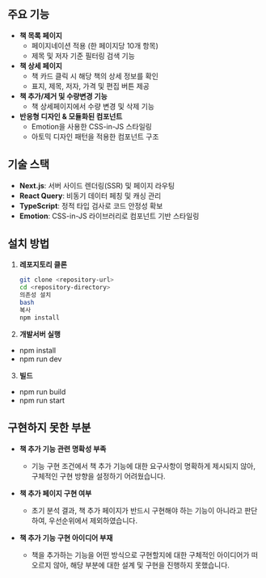 ## 주요 기능

- **책 목록 페이지**
  - 페이지네이션 적용 (한 페이지당 10개 항목)
  - 제목 및 저자 기준 필터링 검색 기능
- **책 상세 페이지**
  - 책 카드 클릭 시 해당 책의 상세 정보를 확인
  - 표지, 제목, 저자, 가격 및 편집 버튼 제공
- **책 추가/제거 및 수량변경 기능**
  - 책 상세페이지에서 수량 변경 및 삭제 기능
- **반응형 디자인 & 모듈화된 컴포넌트**
  - Emotion을 사용한 CSS-in-JS 스타일링
  - 아토믹 디자인 패턴을 적용한 컴포넌트 구조

## 기술 스택

- **Next.js**: 서버 사이드 렌더링(SSR) 및 페이지 라우팅
- **React Query**: 비동기 데이터 페칭 및 캐싱 관리
- **TypeScript**: 정적 타입 검사로 코드 안정성 확보
- **Emotion**: CSS-in-JS 라이브러리로 컴포넌트 기반 스타일링

## 설치 방법

1. **레포지토리 클론**

   ```bash
   git clone <repository-url>
   cd <repository-directory>
   의존성 설치
   bash
   복사
   npm install
   ```

2. **개발서버 실행**

- npm install
- npm run dev

3. **빌드**

- npm run build
- npm run start

## 구현하지 못한 부분

- **책 추가 기능 관련 명확성 부족**

  - 기능 구현 조건에서 책 추가 기능에 대한 요구사항이 명확하게 제시되지 않아, 구체적인 구현 방향을 설정하기 어려웠습니다.

- **책 추가 페이지 구현 여부**

  - 초기 분석 결과, 책 추가 페이지가 반드시 구현해야 하는 기능이 아니라고 판단하여, 우선순위에서 제외하였습니다.

- **책 추가 기능 구현 아이디어 부재**
  - 책을 추가하는 기능을 어떤 방식으로 구현할지에 대한 구체적인 아이디어가 떠오르지 않아, 해당 부분에 대한 설계 및 구현을 진행하지 못했습니다.
